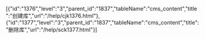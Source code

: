 [{"id":"1376","level":"3","parent_id":"1837","tableName":"cms_content","title":"创建库","url":"/help/cjk1376.html"},{"id":"1377","level":"3","parent_id":"1837","tableName":"cms_content","title":"删除库","url":"/help/sck1377.html"}]